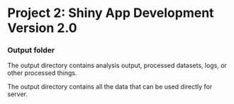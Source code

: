 # Project 2: Shiny App Development Version 2.0

### Output folder

The output directory contains analysis output, processed datasets, logs, or other processed things.

The output directory contains all the data that can be used directly for server.